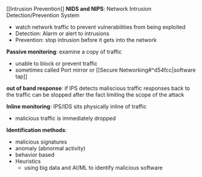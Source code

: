 [[Intrusion Prevention]]
**NIDS and NIPS**: Network Intrusion Detection/Prevention System
- watch network traffic to prevent vulnerabilities from being exploited 
- Detection: Alarm or alert to intrusions 
- Prevention: stop intrusion before it gets into the network

**Passive monitoring**: examine a copy of traffic
- unable to block or prevent traffic 
- sometimes called Port mirror or [[Secure Networking#^d54fcc|software tap]]


**out of band response**: if IPS detects maliscious traffic responses back to the traffic can be stopped after the fact limiting the scope of the attack 


**Inline monitoring**: IPS/IDS sits physically inline of traffic 
- malicious traffic is immediately dropped 


**Identification methods**: 
- malicious signatures 
- anomaly (abnormal activity)
- behavior based 
- Heuristics
	- using big data and AI/ML to identify malicious software 